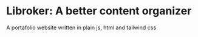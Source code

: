 # Libroker: A better content organizer

A portafolio website written in plain js, html and tailwind css
